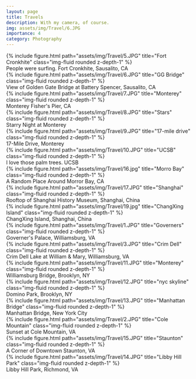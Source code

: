 ```yaml
---
layout: page
title: Travels
description: With my camera, of course.
img: assets/img/Travel/6.JPG
importance: 4
category: Photography
---
```


<div class="row">
    <div class="col-sm-0 mt-3 mt-md-0 mx-auto">
        {% include figure.html path="assets/img/Travel/5.JPG" title="Fort Cronkhite" class="img-fluid rounded z-depth-1" %}
    </div>
</div>
<div class="caption">
    People were surfing. Fort Cronkhite, Sausalito, CA
</div>

<div class="row">
    <div class="col-sm-0 mt-3 mt-md-0 mx-auto">
        {% include figure.html path="assets/img/Travel/6.JPG" title="GG Bridge" class="img-fluid rounded z-depth-1" %}
    </div>
</div>
<div class="caption">
    View of Golden Gate Bridge at Battery Spencer, Sausalito, CA
</div>

<div class="row">
    <div class="col-sm-0 mt-3 mt-md-0 mx-auto">
        {% include figure.html path="assets/img/Travel/7.JPG" title="Monterey" class="img-fluid rounded z-depth-1" %}
    </div>
</div>
<div class="caption">
    Monterey Fisher's Pier, CA
</div>
<div class="row">
    <div class="col-sm-0 mt-3 mt-md-0 mx-auto">
        {% include figure.html path="assets/img/Travel/8.JPG" title="Stars" class="img-fluid rounded z-depth-1" %}
    </div>
</div>
<div class="caption">
    Starry Night at Monterey
</div>
<div class="row">
    <div class="col-sm-0 mt-3 mt-md-0 mx-auto">
        {% include figure.html path="assets/img/Travel/9.JPG" title="17-mile drive" class="img-fluid rounded z-depth-1" %}
    </div>
</div>
<div class="caption">
    17-Mile Drive, Monterey
</div>
<div class="row">
    <div class="col-sm-0 mt-3 mt-md-0 mx-auto">
        {% include figure.html path="assets/img/Travel/10.JPG" title="UCSB" class="img-fluid rounded z-depth-1" %}
    </div>
</div>
<div class="caption">
    I love those palm trees. UCSB
</div>
<div class="row">
    <div class="col-sm-0 mt-3 mt-md-0 mx-auto">
        {% include figure.html path="assets/img/Travel/16.jpg" title="Morro Bay" class="img-fluid rounded z-depth-1" %}
    </div>
</div>
<div class="caption">
   A Random Place Around Morror Bay, CA
</div>
<div class="row">
    <div class="col-sm-0 mt-3 mt-md-0 mx-auto">
        {% include figure.html path="assets/img/Travel/17.JPG" title="Shanghai" class="img-fluid rounded z-depth-1" %}
    </div>
</div>
<div class="caption">
    Rooftop of Shanghai History Museum, Shanghai, China
</div>
<div class="row">
    <div class="col-sm-0 mt-3 mt-md-0 mx-auto">
        {% include figure.html path="assets/img/Travel/19.jpg" title="ChangXing Island" class="img-fluid rounded z-depth-1" %}
    </div>
</div>
<div class="caption">
    ChangXing Island, Shanghai, China
</div>
<div class="row">
    <div class="col-sm-0 mt-3 mt-md-0 mx-auto">
        {% include figure.html path="assets/img/Travel/1.JPG" title="Governers" class="img-fluid rounded z-depth-1" %}
    </div>
</div>
<div class="caption">
    Governer's Palace, Williamsburg, VA
</div>
<div class="row">
    <div class="col-sm-0 mt-3 mt-md-0 mx-auto">
        {% include figure.html path="assets/img/Travel/3.JPG" title="Crim Dell" class="img-fluid rounded z-depth-1" %}
    </div>
</div>
<div class="caption">
    Crim Dell Lake at William & Mary, Williamsburg, VA
</div>
<div class="row">
    <div class="col-sm-0 mt-3 mt-md-0 mx-auto">
        {% include figure.html path="assets/img/Travel/11.JPG" title="Monterey" class="img-fluid rounded z-depth-1" %}
    </div>
</div>
<div class="caption">
    Williamsburg Bridge, Brooklyn, NY
</div>
<div class="row">
    <div class="col-sm-0 mt-3 mt-md-0 mx-auto">
        {% include figure.html path="assets/img/Travel/12.JPG" title="nyc skyline" class="img-fluid rounded z-depth-1" %}
    </div>
</div>
<div class="caption">
    Domino Park, Brooklyn, NY
</div>
<div class="row">
    <div class="col-sm-0 mt-3 mt-md-0 mx-auto">
        {% include figure.html path="assets/img/Travel/13.JPG" title="Manhattan Bridge" class="img-fluid rounded z-depth-1" %}
    </div>
</div>
<div class="caption">
    Manhattan Bridge, New York City
</div>

<div class="row">
    <div class="col-sm-0 mt-3 mt-md-0 mx-auto">
        {% include figure.html path="assets/img/Travel/2.JPG" title="Cole Mountain" class="img-fluid rounded z-depth-1" %}
    </div>
</div>
<div class="caption">
    Sunset at Cole Mountain, VA
</div>

<div class="row">
    <div class="col-sm-0 mt-3 mt-md-0 mx-auto">
        {% include figure.html path="assets/img/Travel/15.JPG" title="Staunton" class="img-fluid rounded z-depth-1" %}
    </div>
</div>
<div class="caption">
    A Corner of Downtown Staunton, VA
</div>

<div class="row">
    <div class="col-sm-0 mt-3 mt-md-0 mx-auto">
        {% include figure.html path="assets/img/Travel/14.JPG" title="Libby Hill Park" class="img-fluid rounded z-depth-1" %}
    </div>
</div>
<div class="caption">
    Libby Hill Park, Richmond, VA
</div>